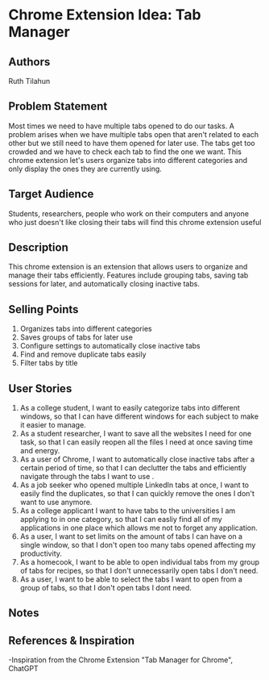 # Chrome Extension Idea: Tab Manager

## Authors

Ruth Tilahun

## Problem Statement
Most times we need to have multiple tabs opened to do our tasks. A problem arises when we have multiple tabs open that aren't related to each other but we still need to have them opened for later use. The tabs get too crowded and we have to check each tab to find the one we want. This chrome extension let's users organize tabs into different categories and only display the ones they are currently using.


## Target Audience
Students, researchers, people who work on their computers and anyone who just doesn't like closing their tabs will find this chrome extension useful

## Description
This chrome extension is an extension that allows users to organize and manage their tabs efficiently. Features include grouping tabs, saving tab sessions for later, and automatically closing inactive tabs.

## Selling Points

1. Organizes tabs into different categories
2. Saves groups of tabs for later use
3. Configure settings to automatically close inactive tabs
4. Find and remove duplicate tabs easily 
5. Filter tabs by title

## User Stories

1. As a college student, I want to easily categorize tabs into different windows, so that I can have different windows for each subject to make  it easier to manage.
2. As a student researcher, I want to save all the websites I need for one task, so that I can easily reopen all the files I need at once saving time and energy.
3. As a user of Chrome, I want to automatically close inactive tabs after a certain period of time, so that I can declutter the tabs and efficiently navigate through the tabs I want to use .
4. As a job seeker who opened multiple LinkedIn tabs at once, I want to easily find the duplicates, so that I can quickly remove the ones I don't want to use anymore.
5. As a college applicant I want to have tabs to the universities I am applying to in one category, so that I can easliy find all of my applications in one place which allows me not to forget any application. 
6. As a user, I want to set limits on the amount of tabs I can have on a single window, so that I don't open too many tabs opened affecting my productivity.
7. As a homecook, I want to be able to open individual tabs from my group of tabs for recipes, so that I don't unnecessarily open tabs I don't need.
8. As a user, I want to be able to select the tabs I want to open from a group of tabs, so that I don't open tabs I dont need.
   
## Notes

## References & Inspiration

-Inspiration from the Chrome Extension "Tab Manager for Chrome", ChatGPT
